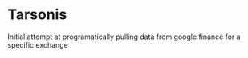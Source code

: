 # Tarsonis

Initial attempt at programatically pulling data from google finance for a specific exchange
